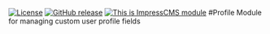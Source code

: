 [![License](https://img.shields.io/github/license/ImpressCMS/impresscms-module-profile.svg?maxAge=2592000)](License.txt) 
	[![GitHub release](https://img.shields.io/github/release/ImpressCMS/impresscms-module-profile.svg?maxAge=2592000)](https://github.com/ImpressCMS/impresscms-module-profile/releases) 
		[![This is ImpressCMS module](https://img.shields.io/badge/ImpressCMS-module-F3AC03.svg?maxAge=2592000)](http://impresscms.org)
#Profile
Module for managing custom user profile fields
